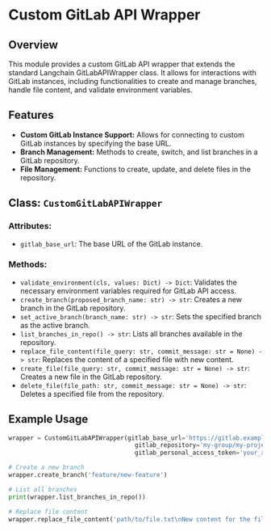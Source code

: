 # Custom GitLab API Wrapper

## Overview
This module provides a custom GitLab API wrapper that extends the standard Langchain GitLabAPIWrapper class. It allows for interactions with GitLab instances, including functionalities to create and manage branches, handle file content, and validate environment variables.

## Features
- **Custom GitLab Instance Support:** Allows for connecting to custom GitLab instances by specifying the base URL.
- **Branch Management:** Methods to create, switch, and list branches in a GitLab repository.
- **File Management:** Functions to create, update, and delete files in the repository.

## Class: `CustomGitLabAPIWrapper`
### Attributes:
- `gitlab_base_url`: The base URL of the GitLab instance.

### Methods:
- `validate_environment(cls, values: Dict) -> Dict`: Validates the necessary environment variables required for GitLab API access.
- `create_branch(proposed_branch_name: str) -> str`: Creates a new branch in the GitLab repository.
- `set_active_branch(branch_name: str) -> str`: Sets the specified branch as the active branch.
- `list_branches_in_repo() -> str`: Lists all branches available in the repository.
- `replace_file_content(file_query: str, commit_message: str = None) -> str`: Replaces the content of a specified file with new content.
- `create_file(file_query: str, commit_message: str = None) -> str`: Creates a new file in the GitLab repository.
- `delete_file(file_path: str, commit_message: str = None) -> str`: Deletes a specified file from the repository.

## Example Usage
```python
wrapper = CustomGitLabAPIWrapper(gitlab_base_url='https://gitlab.example.com', 
                                   gitlab_repository='my-group/my-project', 
                                   gitlab_personal_access_token='your_access_token')

# Create a new branch
wrapper.create_branch('feature/new-feature')

# List all branches
print(wrapper.list_branches_in_repo())

# Replace file content
wrapper.replace_file_content('path/to/file.txt\nNew content for the file.')
```